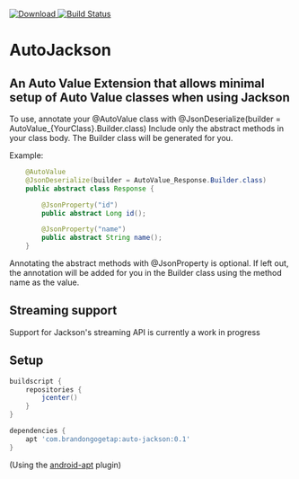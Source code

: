 [ ![Download](https://api.bintray.com/packages/bgogetap/maven/auto-jackson/images/download.svg) ](https://bintray.com/bgogetap/maven/auto-jackson/_latestVersion) [![Build Status](https://travis-ci.org/bgogetap/AutoJackson.svg?branch=master)](https://travis-ci.org/bgogetap/AutoJackson)
# AutoJackson
## An Auto Value Extension that allows minimal setup of Auto Value classes when using Jackson

To use, annotate your @AutoValue class with @JsonDeserialize(builder = AutoValue_{YourClass}.Builder.class)
Include only the abstract methods in your class body. The Builder class will be generated for you.

Example:
```java
    @AutoValue
    @JsonDeserialize(builder = AutoValue_Response.Builder.class)
    public abstract class Response {

        @JsonProperty("id")
        public abstract Long id();

        @JsonProperty("name")
        public abstract String name();
    }
```
Annotating the abstract methods with @JsonProperty is optional. If left out, the annotation will be added for you in the Builder class using the method name as the value.
## Streaming support
Support for Jackson's streaming API is currently a work in progress

## Setup
```groovy
buildscript {
    repositories {
        jcenter()
    }
}

dependencies {
    apt 'com.brandongogetap:auto-jackson:0.1'
}
```
(Using the [android-apt](https://bitbucket.org/hvisser/android-apt) plugin)
